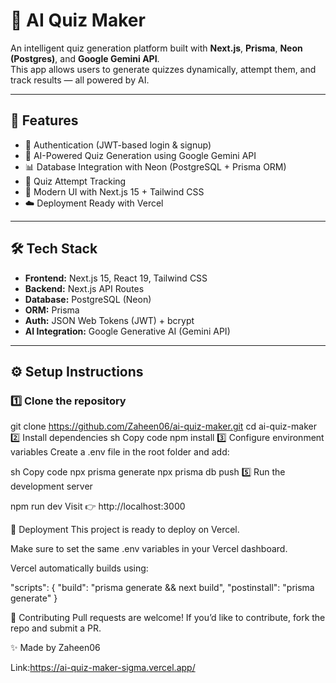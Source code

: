 # 🧠 AI Quiz Maker

An intelligent quiz generation platform built with **Next.js**, **Prisma**, **Neon (Postgres)**, and **Google Gemini API**.  
This app allows users to generate quizzes dynamically, attempt them, and track results — all powered by AI.  

---

## 🚀 Features
- 🔐 Authentication (JWT-based login & signup)  
- 📝 AI-Powered Quiz Generation using Google Gemini API  
- 📊 Database Integration with Neon (PostgreSQL + Prisma ORM)  
- 🎯 Quiz Attempt Tracking  
- 🎨 Modern UI with Next.js 15 + Tailwind CSS  
- ☁️ Deployment Ready with Vercel  

---

## 🛠️ Tech Stack
- **Frontend:** Next.js 15, React 19, Tailwind CSS  
- **Backend:** Next.js API Routes  
- **Database:** PostgreSQL (Neon)  
- **ORM:** Prisma  
- **Auth:** JSON Web Tokens (JWT) + bcrypt  
- **AI Integration:** Google Generative AI (Gemini API)  



---

## ⚙️ Setup Instructions  

### 1️⃣ Clone the repository

git clone https://github.com/Zaheen06/ai-quiz-maker.git
cd ai-quiz-maker
2️⃣ Install dependencies
sh
Copy code
npm install
3️⃣ Configure environment variables
Create a .env file in the root folder and add:

sh
Copy code
npx prisma generate
npx prisma db push
5️⃣ Run the development server

npm run dev
Visit 👉 http://localhost:3000

🚀 Deployment
This project is ready to deploy on Vercel.

Make sure to set the same .env variables in your Vercel dashboard.

Vercel automatically builds using:

"scripts": {
  "build": "prisma generate && next build",
  "postinstall": "prisma generate"
}


🤝 Contributing
Pull requests are welcome! If you’d like to contribute, fork the repo and submit a PR.



✨ Made  by Zaheen06

Link:https://ai-quiz-maker-sigma.vercel.app/

